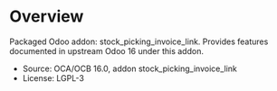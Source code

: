 # Overview

Packaged Odoo addon: stock_picking_invoice_link. Provides features documented in upstream Odoo 16 under this addon.

- Source: OCA/OCB 16.0, addon stock_picking_invoice_link
- License: LGPL-3
